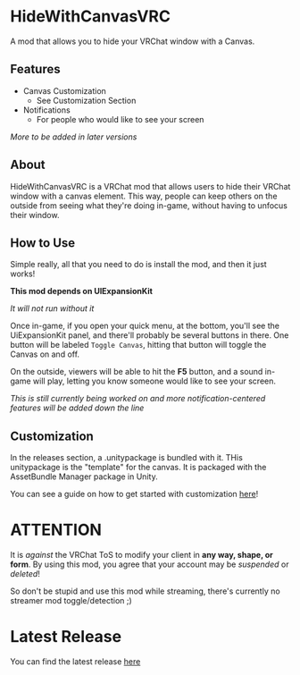 # HideWithCanvasVRC
A mod that allows you to hide your VRChat window with a Canvas.

## Features

+ Canvas Customization
  + See Customization Section
+ Notifications
  + For people who would like to see your screen

*More to be added in later versions*

## About

HideWithCanvasVRC is a VRChat mod that allows users to hide their VRChat window with a canvas element. This way, people can keep others on the outside from seeing what they're doing in-game, without having to unfocus their window.

## How to Use

Simple really, all that you need to do is install the mod, and then it just works!

**This mod depends on UIExpansionKit**

*It will not run without it*

Once in-game, if you open your quick menu, at the bottom, you'll see the UiExpansionKit panel, and there'll probably be several buttons in there. One button will be labeled `Toggle Canvas`, hitting that button will toggle the Canvas on and off.

On the outside, viewers will be able to hit the **F5** button, and a sound in-game will play, letting you know someone would like to see your screen.

*This is still currently being worked on and more notification-centered features will be added down the line*

## Customization

In the releases section, a .unitypackage is bundled with it. THis unitypackage is the "template" for the canvas. It is packaged with the AssetBundle Manager package in Unity.

You can see a guide on how to get started with customization [here](https://github.com/200Tigersbloxed/UnityMods/blob/main/HideWithCanvasVRC/CUSTOMIZATION.md)!

# ATTENTION

It is *against* the VRChat ToS to modify your client in **any way, shape, or form**. By using this mod, you agree that your account may be *suspended* or *deleted*!

So don't be stupid and use this mod while streaming, there's currently no streamer mod toggle/detection ;)

# Latest Release

You can find the latest release [here](https://github.com/200Tigersbloxed/UnityMods/releases/tag/hwcv-1.0.0)

